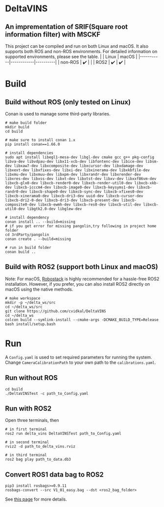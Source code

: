 # DeltaVINS
## An imprementation of SRIF(Square root information filter) with MSCKF
This project can be compiled and run on both Linux and macOS. It also supports both ROS and non-ROS environments. For detailed information on supported environments, please see the table.
|           | Linux      | macOS    |
|-----------|------------|----------|
| non-ROS   | ✔️          |          |
| ROS2      | ✔️          | ✔️        |

# Build
## Build without ROS (only tested on Linux)
Conan is used to manage some third-party libraries.
```
# make build folder
mkdir build
cd build

# make sure to install conan 1.x
pip install conan==1.66.0

# install dependencies
sudo apt install libegl1-mesa-dev libgl-dev cmake gcc g++ pkg-config libva-dev libvdpau-dev libx11-xcb-dev libfontenc-dev libice-dev libsm-dev libxaw7-dev libxcomposite-dev libxcursor-dev libxdamage-dev libxext-dev libxfixes-dev libxi-dev libxinerama-dev libxkbfile-dev libxmu-dev libxmuu-dev libxpm-dev libxrandr-dev libxrender-dev libxres-dev libxss-dev libxt-dev libxtst-dev libxv-dev libxxf86vm-dev libxcb-glx0-dev libxcb-render0-dev libxcb-render-util0-dev libxcb-xkb-dev libxcb-icccm4-dev libxcb-image0-dev libxcb-keysyms1-dev libxcb-randr0-dev libxcb-shape0-dev libxcb-sync-dev libxcb-xfixes0-dev libxcb-xinerama0-dev libxcb-dri3-dev uuid-dev libxcb-cursor-dev libxcb-dri2-0-dev libxcb-dri3-dev libxcb-present-dev libxcb-composite0-dev libxcb-ewmh-dev libxcb-res0-dev libxcb-util-dev libxcb-util0-dev libgtk2.0-dev libglew-dev

# install dependency
conan install .. --build=missing
# if you get error for missing pangolin,try following in project home folder
cd 3rdParty/pangolin
conan create . --build=missing

# run in build folder
conan build ..
```

## Build with ROS2 (support both Linux and macOS)
Note: For macOS, [Robostack](https://robostack.github.io/index.html) is highly recommended for a hassle-free ROS2 installation. However, if you prefer, you can also install ROS2 directly on macOS using the native methods.
```
# make workspace
mkdir -p ~/delta_ws/src
cd ~/delta_ws/src
git clone https://github.com/cvidkal/DeltaVINS
cd ~/delta_ws
colcon build --symlink-install --cmake-args -DCMAKE_BUILD_TYPE=Release
bash install/setup.bash
```

# Run
A `Config.yaml` is used to set required parameters for running the system. Change `CameraCalibrationPath` to your own path to the `calibrations.yaml`.

## Run without ROS
```
cd build
./DeltaVINSTest -c path_to_Config.yaml
```

## Run with ROS2
Open three terminals, then
```
# in first terminal
ros2 run delta_vins DeltaVINSTest path_to_Config.yaml

# in second terminal
rviz2 -d path_to_delta_vins.rviz

# in third terminal
ros2 bag play path_to_data.db3
```

## Convert ROS1 data bag to ROS2
```
pip3 install rosbags>=0.9.11
rosbags-convert --src V1_01_easy.bag --dst <ros2_bag_folder>
```
See [this page](https://docs.openvins.com/dev-ros1-to-ros2.html) for more details.
